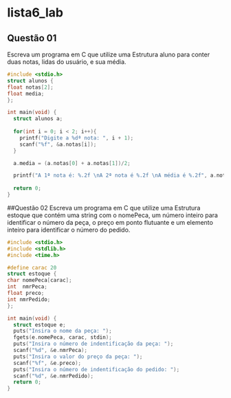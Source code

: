 # lista6_lab
## Questão 01
Escreva um programa em C que utilize uma Estrutura aluno para conter duas notas, lidas do usuário, e sua média.

```c
#include <stdio.h>
struct alunos {
float notas[2];
float media;
};

int main(void) {
  struct alunos a;
  
  for(int i = 0; i < 2; i++){
    printf("Digite a %dª nota: ", i + 1);
    scanf("%f", &a.notas[i]);
  }

  a.media = (a.notas[0] + a.notas[1])/2;

  printf("A 1ª nota é: %.2f \nA 2ª nota é %.2f \nA média é %.2f", a.notas[0], a.notas[1], a.media);
  
  return 0;
}
```

##Questão 02
Escreva um programa em C que utilize uma Estrutura estoque que contém uma string com o nomePeca, um número inteiro para identificar o número da peça, o preço em ponto flutuante e um elemento inteiro para identificar o número do pedido.

```c
#include <stdio.h>
#include <stdlib.h>
#include <time.h>

#define carac 20
struct estoque {
char nomePeca[carac];
int  nmrPeca;
float preco;
int nmrPedido;
};

int main(void) {
  struct estoque e;
  puts("Insira o nome da peça: ");
  fgets(e.nomePeca, carac, stdin);
  puts("Insira o número de indentificação da peça: ");
  scanf("%d", &e.nmrPeca);
  puts("Insira o valor do preço da peça: ");
  scanf("%f", &e.preco);
  puts("Insira o número de indentificação do pedido: ");
  scanf("%d", &e.nmrPedido);
  return 0;
}
```
